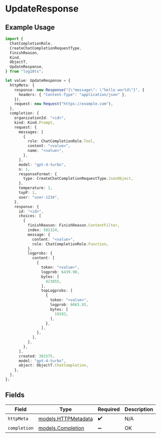 # UpdateResponse

## Example Usage

```typescript
import {
  ChatCompletionRole,
  CreateChatCompletionRequestType,
  FinishReason,
  Kind,
  ObjectT,
  UpdateResponse,
} from "log10ts";

let value: UpdateResponse = {
  httpMeta: {
    response: new Response("{\"message\": \"hello world\"}", {
      headers: { "Content-Type": "application/json" },
    }),
    request: new Request("https://example.com"),
  },
  completion: {
    organizationId: "<id>",
    kind: Kind.Prompt,
    request: {
      messages: [
        {
          role: ChatCompletionRole.Tool,
          content: "<value>",
          name: "<value>",
        },
      ],
      model: "gpt-4-turbo",
      n: 1,
      responseFormat: {
        type: CreateChatCompletionRequestType.JsonObject,
      },
      temperature: 1,
      topP: 1,
      user: "user-1234",
    },
    response: {
      id: "<id>",
      choices: [
        {
          finishReason: FinishReason.ContentFilter,
          index: 501324,
          message: {
            content: "<value>",
            role: ChatCompletionRole.Function,
          },
          logprobs: {
            content: [
              {
                token: "<value>",
                logprob: 6439.90,
                bytes: [
                  423855,
                ],
                topLogprobs: [
                  {
                    token: "<value>",
                    logprob: 6063.93,
                    bytes: [
                      19193,
                    ],
                  },
                ],
              },
            ],
          },
        },
      ],
      created: 301575,
      model: "gpt-4-turbo",
      object: ObjectT.ChatCompletion,
    },
  },
};
```

## Fields

| Field                                            | Type                                             | Required                                         | Description                                      |
| ------------------------------------------------ | ------------------------------------------------ | ------------------------------------------------ | ------------------------------------------------ |
| `httpMeta`                                       | [models.HTTPMetadata](../models/httpmetadata.md) | :heavy_check_mark:                               | N/A                                              |
| `completion`                                     | [models.Completion](../models/completion.md)     | :heavy_minus_sign:                               | OK                                               |